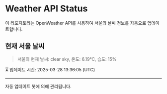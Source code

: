 
# Weather API Status

이 리포지토리는 OpenWeather API를 사용하여 서울의 날씨 정보를 자동으로 업데이트합니다.

## 현재 서울 날씨
> 서울의 현재 날씨: clear sky, 온도: 6.19°C, 습도: 15%

⏳ 업데이트 시간: 2025-03-28 13:36:05 (UTC)

---
자동 업데이트 봇에 의해 관리됩니다.

